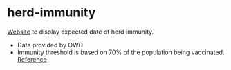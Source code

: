 # herd-immunity

[Website](https://www.covid-herdimmunity.com) to display expected date of herd immunity.


* Data provided by OWD
* Immunity threshold is based on 70% of the population being vaccinated. [Reference](https://www.medrxiv.org/content/10.1101/2020.04.27.20081893v3)

